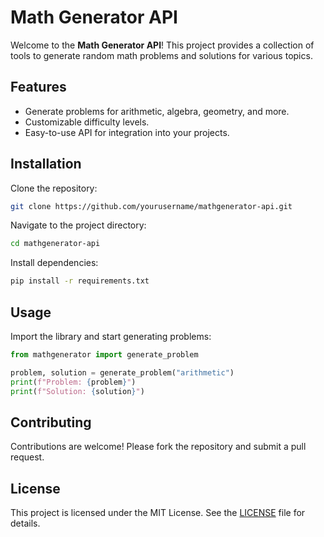 # Math Generator API

Welcome to the **Math Generator API**! This project provides a collection of tools to generate random math problems and solutions for various topics.

## Features

- Generate problems for arithmetic, algebra, geometry, and more.
- Customizable difficulty levels.
- Easy-to-use API for integration into your projects.

## Installation

Clone the repository:

```bash
git clone https://github.com/yourusername/mathgenerator-api.git
```

Navigate to the project directory:

```bash
cd mathgenerator-api
```

Install dependencies:

```bash
pip install -r requirements.txt
```

## Usage

Import the library and start generating problems:

```python
from mathgenerator import generate_problem

problem, solution = generate_problem("arithmetic")
print(f"Problem: {problem}")
print(f"Solution: {solution}")
```

## Contributing

Contributions are welcome! Please fork the repository and submit a pull request.

## License

This project is licensed under the MIT License. See the [LICENSE](LICENSE) file for details.
